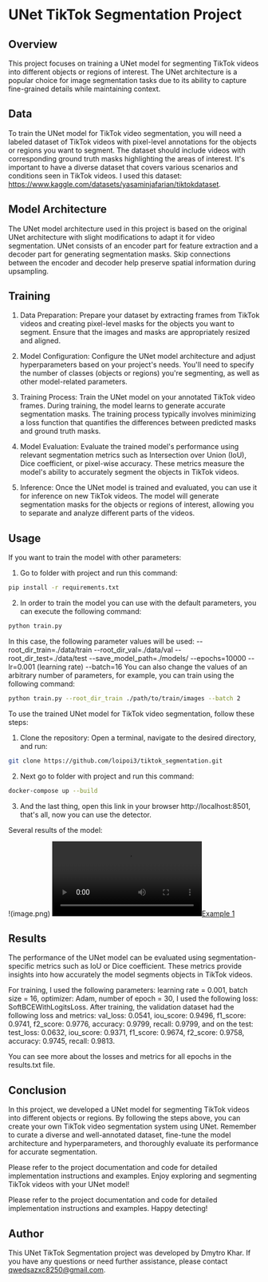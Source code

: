 # UNet TikTok Segmentation Project

## Overview
This project focuses on training a UNet model for segmenting TikTok videos into different objects or regions of interest. The UNet architecture is a popular choice for image segmentation tasks due to its ability to capture fine-grained details while maintaining context.

## Data
To train the UNet model for TikTok video segmentation, you will need a labeled dataset of TikTok videos with pixel-level annotations for the objects or regions you want to segment. The dataset should include videos with corresponding ground truth masks highlighting the areas of interest. It's important to have a diverse dataset that covers various scenarios and conditions seen in TikTok videos. I used this dataset: https://www.kaggle.com/datasets/yasaminjafarian/tiktokdataset.

## Model Architecture
The UNet model architecture used in this project is based on the original UNet architecture with slight modifications to adapt it for video segmentation. UNet consists of an encoder part for feature extraction and a decoder part for generating segmentation masks. Skip connections between the encoder and decoder help preserve spatial information during upsampling.

## Training
1. Data Preparation: Prepare your dataset by extracting frames from TikTok videos and creating pixel-level masks for the objects you want to segment. Ensure that the images and masks are appropriately resized and aligned.

2. Model Configuration: Configure the UNet model architecture and adjust hyperparameters based on your project's needs. You'll need to specify the number of classes (objects or regions) you're segmenting, as well as other model-related parameters.

3. Training Process: Train the UNet model on your annotated TikTok video frames. During training, the model learns to generate accurate segmentation masks. The training process typically involves minimizing a loss function that quantifies the differences between predicted masks and ground truth masks.

4. Model Evaluation: Evaluate the trained model's performance using relevant segmentation metrics such as Intersection over Union (IoU), Dice coefficient, or pixel-wise accuracy. These metrics measure the model's ability to accurately segment the objects in TikTok videos.

5. Inference: Once the UNet model is trained and evaluated, you can use it for inference on new TikTok videos. The model will generate segmentation masks for the objects or regions of interest, allowing you to separate and analyze different parts of the videos.

## Usage
If you want to train the model with other parameters:
1. Go to folder with project and run this command:
```bash
pip install -r requirements.txt
```
2. In order to train the model you can use with the default parameters, you can execute the following command:
```bash
python train.py
```
In this case, the following parameter values will be used:
--root_dir_train=./data/train
--root_dir_val=./data/val
--root_dir_test=./data/test
--save_model_path=./models/
--epochs=10000
--lr=0.001 (learning rate)
--batch=16
You can also change the values of an arbitrary number of parameters, for example, you can train using the following command:
```bash
python train.py --root_dir_train ./path/to/train/images --batch 2
```


To use the trained UNet model for TikTok video segmentation, follow these steps:

1. Clone the repository: Open a terminal, navigate to the desired directory, and run:
```bash
git clone https://github.com/loipoi3/tiktok_segmentation.git
```
2. Next go to folder with project and run this command:
```bash
docker-compose up --build
```
3. And the last thing, open this link in your browser http://localhost:8501, that's all, now you can use the detector.

Several results of the model:

!(image.png)
[![Example 1](video.mp4)](https://github.com/loipoi3/tiktok_segmentation/blob/main/example2.mp4)

## Results
The performance of the UNet model can be evaluated using segmentation-specific metrics such as IoU or Dice coefficient. These metrics provide insights into how accurately the model segments objects in TikTok videos.

For training, I used the following parameters: learning rate = 0.001, batch size = 16, optimizer: Adam, number of epoch = 30, I used the following loss: SoftBCEWithLogitsLoss. After training, the validation dataset had the following loss and metrics:
val_loss: 0.0541, iou_score: 0.9496, f1_score: 0.9741, f2_score: 0.9776, accuracy: 0.9799, recall: 0.9799,
and on the test:
test_loss: 0.0632, iou_score: 0.9371, f1_score: 0.9674, f2_score: 0.9758, accuracy: 0.9745, recall: 0.9813.

You can see more about the losses and metrics for all epochs in the results.txt file.

## Conclusion
In this project, we developed a UNet model for segmenting TikTok videos into different objects or regions. By following the steps above, you can create your own TikTok video segmentation system using UNet. Remember to curate a diverse and well-annotated dataset, fine-tune the model architecture and hyperparameters, and thoroughly evaluate its performance for accurate segmentation.

Please refer to the project documentation and code for detailed implementation instructions and examples. Enjoy exploring and segmenting TikTok videos with your UNet model!

Please refer to the project documentation and code for detailed implementation instructions and examples. Happy detecting!

## Author
This UNet TikTok Segmentation project was developed by Dmytro Khar. If you have any questions or need further assistance, please contact qwedsazxc8250@gmail.com.
